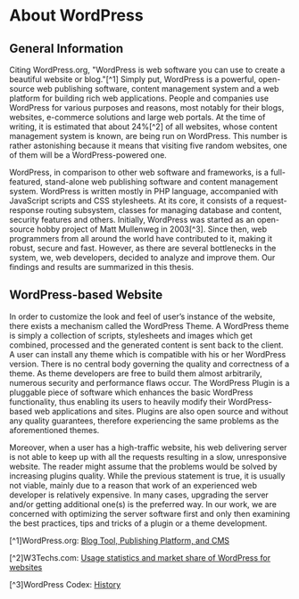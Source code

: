 # About WordPress

## General Information

Citing WordPress.org, "WordPress is web software you can use to create a beautiful website or blog."[^1] Simply put, WordPress is a powerful, open-source web publishing software, content management system and a web platform for building rich web applications. People and companies use WordPress for various purposes and reasons, most notably for their blogs, websites, e-commerce solutions and large web portals. At the time of writing, it is estimated that about 24%[^2] of all websites, whose content management system is known, are being run on WordPress. This number is rather astonishing because it means that visiting five random websites, one of them will be a WordPress-powered one.

WordPress, in comparison to other web software and frameworks, is a full-featured, stand-alone web publishing software and content management system. WordPress is written mostly in PHP language, accompanied with JavaScript scripts and CSS stylesheets. At its core, it consists of a request-response routing subsystem, classes for managing database and content, security features and others. Initially, WordPress was started as an open-source hobby project of Matt Mullenweg in 2003[^3]. Since then, web programmers from all around the world have contributed to it, making it robust, secure and fast. However, as there are several bottlenecks in the system, we, web developers, decided to analyze and improve them. Our findings and results are summarized in this thesis.

## WordPress-based Website

In order to customize the look and feel of user’s instance of the website, there exists a mechanism called the WordPress Theme. A WordPress theme is simply a collection of scripts, stylesheets and images which get combined, processed and the generated content is sent back to the client. A user can install any theme which is compatible with his or her WordPress version. There is no central body governing the quality and correctness of a theme. As theme developers are free to build them almost arbitrarily, numerous security and performance flaws occur. The WordPress Plugin is a pluggable piece of software which enhances the basic WordPress functionality, thus enabling its users to heavily modify their WordPress-based web applications and sites. Plugins are also open source and without any quality guarantees, therefore experiencing the same problems as the aforementioned themes. 

Moreover, when a user has a high-traffic website, his web delivering server is not able to keep up with all the requests resulting in a slow, unresponsive website. The reader might assume that the problems would be solved by increasing plugins quality. While the previous statement is true, it is usually not viable, mainly due to a reason that work of an experienced web developer is relatively expensive. In many cases, upgrading the server and/or getting additional one(s) is the preferred way. In our work, we are concerned with optimizing the server software first and only then examining the best practices, tips and tricks of a plugin or a theme development.

[^1]WordPress.org: [Blog Tool, Publishing Platform, and CMS](https://wordpress.org/)

[^2]W3Techs.com: [Usage statistics and market share of WordPress for websites](http://w3techs.com/technologies/details/cm-wordpress/all/all)

[^3]WordPress Codex: [History](http://codex.wordpress.org/History)